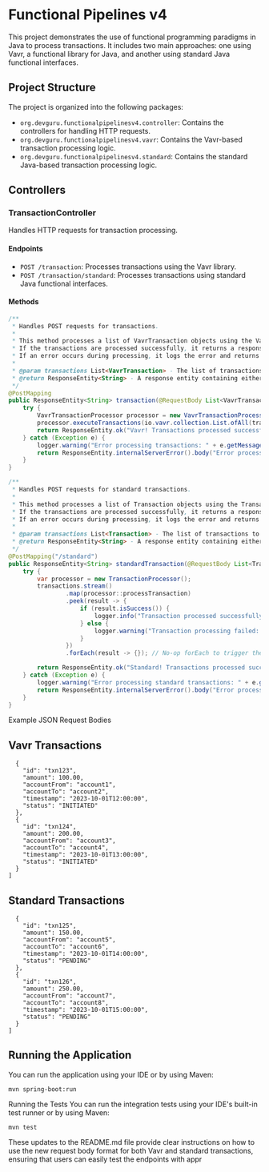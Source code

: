 # Functional Pipelines v4

This project demonstrates the use of functional programming paradigms in Java to process transactions. It includes two main approaches: one using Vavr, a functional library for Java, and another using standard Java functional interfaces.

## Project Structure

The project is organized into the following packages:

- `org.devguru.functionalpipelinesv4.controller`: Contains the controllers for handling HTTP requests.
- `org.devguru.functionalpipelinesv4.vavr`: Contains the Vavr-based transaction processing logic.
- `org.devguru.functionalpipelinesv4.standard`: Contains the standard Java-based transaction processing logic.

## Controllers

### TransactionController

Handles HTTP requests for transaction processing.

#### Endpoints

- `POST /transaction`: Processes transactions using the Vavr library.
- `POST /transaction/standard`: Processes transactions using standard Java functional interfaces.

#### Methods

```java
/**
 * Handles POST requests for transactions.
 *
 * This method processes a list of VavrTransaction objects using the VavrTransactionProcessor.
 * If the transactions are processed successfully, it returns a response with a success message.
 * If an error occurs during processing, it logs the error and returns an internal server error response.
 *
 * @param transactions List<VavrTransaction> - The list of transactions to process.
 * @return ResponseEntity<String> - A response entity containing either a success message or an error message.
 */
@PostMapping
public ResponseEntity<String> transaction(@RequestBody List<VavrTransaction> transactions) {
    try {
        VavrTransactionProcessor processor = new VavrTransactionProcessor();
        processor.executeTransactions(io.vavr.collection.List.ofAll(transactions));
        return ResponseEntity.ok("Vavr! Transactions processed successfully!");
    } catch (Exception e) {
        logger.warning("Error processing transactions: " + e.getMessage());
        return ResponseEntity.internalServerError().body("Error processing transactions");
    }
}

/**
 * Handles POST requests for standard transactions.
 *
 * This method processes a list of Transaction objects using the TransactionProcessor.
 * If the transactions are processed successfully, it returns a response with a success message.
 * If an error occurs during processing, it logs the error and returns an internal server error response.
 *
 * @param transactions List<Transaction> - The list of transactions to process.
 * @return ResponseEntity<String> - A response entity containing either a success message or an error message.
 */
@PostMapping("/standard")
public ResponseEntity<String> standardTransaction(@RequestBody List<Transaction> transactions) {
    try {
        var processor = new TransactionProcessor();
        transactions.stream()
                .map(processor::processTransaction)
                .peek(result -> {
                    if (result.isSuccess()) {
                        logger.info("Transaction processed successfully: " + result.getMessage());
                    } else {
                        logger.warning("Transaction processing failed: " + result.getMessage());
                    }
                })
                .forEach(result -> {}); // No-op forEach to trigger the stream processing

        return ResponseEntity.ok("Standard! Transactions processed successfully!");
    } catch (Exception e) {
        logger.warning("Error processing standard transactions: " + e.getMessage());
        return ResponseEntity.internalServerError().body("Error processing standard transactions");
    }
}
```
Example JSON Request Bodies
## Vavr Transactions
```[
  {
    "id": "txn123",
    "amount": 100.00,
    "accountFrom": "account1",
    "accountTo": "account2",
    "timestamp": "2023-10-01T12:00:00",
    "status": "INITIATED"
  },
  {
    "id": "txn124",
    "amount": 200.00,
    "accountFrom": "account3",
    "accountTo": "account4",
    "timestamp": "2023-10-01T13:00:00",
    "status": "INITIATED"
  }
]
```

## Standard Transactions
```[
  {
    "id": "txn125",
    "amount": 150.00,
    "accountFrom": "account5",
    "accountTo": "account6",
    "timestamp": "2023-10-01T14:00:00",
    "status": "PENDING"
  },
  {
    "id": "txn126",
    "amount": 250.00,
    "accountFrom": "account7",
    "accountTo": "account8",
    "timestamp": "2023-10-01T15:00:00",
    "status": "PENDING"
  }
]
```
## Running the Application
You can run the application using your IDE or by using Maven:

`mvn spring-boot:run`

Running the Tests
You can run the integration tests using your IDE's built-in test runner or by using Maven:

`mvn test`

These updates to the README.md file provide clear instructions on how to use the new request body format for both Vavr and standard transactions, ensuring that users can easily test the endpoints with appr